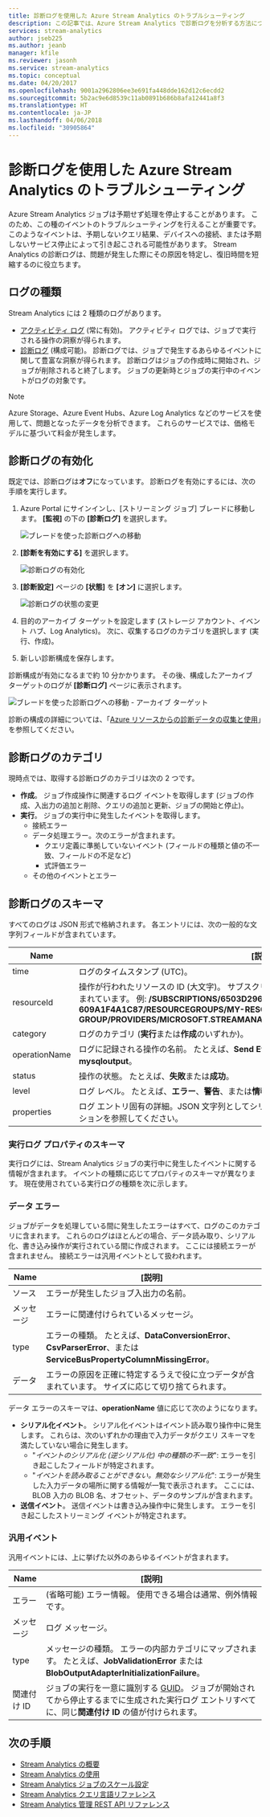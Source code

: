 ```yaml
---
title: 診断ログを使用した Azure Stream Analytics のトラブルシューティング
description: この記事では、Azure Stream Analytics で診断ログを分析する方法について説明します。
services: stream-analytics
author: jseb225
ms.author: jeanb
manager: kfile
ms.reviewer: jasonh
ms.service: stream-analytics
ms.topic: conceptual
ms.date: 04/20/2017
ms.openlocfilehash: 9001a2962806ee3e691fa448dde162d12c6ecdd2
ms.sourcegitcommit: 5b2ac9e6d8539c11ab0891b686b8afa12441a8f3
ms.translationtype: HT
ms.contentlocale: ja-JP
ms.lasthandoff: 04/06/2018
ms.locfileid: "30905864"
---
```

# <a name="troubleshoot-azure-stream-analytics-by-using-diagnostics-logs"></a>診断ログを使用した Azure Stream Analytics のトラブルシューティング

Azure Stream Analytics ジョブは予期せず処理を停止することがあります。 このため、この種のイベントのトラブルシューティングを行えることが重要です。 このようなイベントは、予期しないクエリ結果、デバイスへの接続、または予期しないサービス停止によって引き起こされる可能性があります。 Stream Analytics の診断ログは、問題が発生した際にその原因を特定し、復旧時間を短縮するのに役立ちます。

## <a name="log-types"></a>ログの種類

Stream Analytics には 2 種類のログがあります。 
* [アクティビティ ログ](https://docs.microsoft.com/azure/monitoring-and-diagnostics/monitoring-overview-activity-logs) (常に有効)。 アクティビティ ログでは、ジョブで実行される操作の洞察が得られます。
* [診断ログ](https://docs.microsoft.com/azure/monitoring-and-diagnostics/monitoring-overview-of-diagnostic-logs) (構成可能)。 診断ログでは、ジョブで発生するあらゆるイベントに関して豊富な洞察が得られます。 診断ログはジョブの作成時に開始され、ジョブが削除されると終了します。 ジョブの更新時とジョブの実行中のイベントがログの対象です。

> [!NOTE]
> Azure Storage、Azure Event Hubs、Azure Log Analytics などのサービスを使用して、問題となったデータを分析できます。 これらのサービスでは、価格モデルに基づいて料金が発生します。
>

## <a name="turn-on-diagnostics-logs"></a>診断ログの有効化

既定では、診断ログは**オフ**になっています。 診断ログを有効にするには、次の手順を実行します。

1.  Azure Portal にサインインし、[ストリーミング ジョブ] ブレードに移動します。 **[監視]** の下の **[診断ログ]** を選択します。

    ![ブレードを使った診断ログへの移動](./media/stream-analytics-job-diagnostic-logs/image1.png)  

2.  **[診断を有効にする]** を選択します。

    ![診断ログの有効化](./media/stream-analytics-job-diagnostic-logs/image2.png)

3.  **[診断設定]** ページの **[状態]** を **[オン]** に選択します。

    ![診断ログの状態の変更](./media/stream-analytics-job-diagnostic-logs/image3.png)

4.  目的のアーカイブ ターゲットを設定します (ストレージ アカウント、イベント ハブ、Log Analytics)。 次に、収集するログのカテゴリを選択します (実行、作成)。 

5.  新しい診断構成を保存します。

診断構成が有効になるまで約 10 分かかります。 その後、構成したアーカイブ ターゲットのログが **[診断ログ]** ページに表示されます。

![ブレードを使った診断ログへの移動 - アーカイブ ターゲット](./media/stream-analytics-job-diagnostic-logs/image4.png)

診断の構成の詳細については、「[Azure リソースからの診断データの収集と使用](https://docs.microsoft.com/azure/monitoring-and-diagnostics/monitoring-overview-of-diagnostic-logs)」を参照してください。

## <a name="diagnostics-log-categories"></a>診断ログのカテゴリ

現時点では、取得する診断ログのカテゴリは次の 2 つです。

* **作成**。 ジョブ作成操作に関連するログ イベントを取得します (ジョブの作成、入出力の追加と削除、クエリの追加と更新、ジョブの開始と停止)。
* **実行**。 ジョブの実行中に発生したイベントを取得します。
    * 接続エラー
    * データ処理エラー。次のエラーが含まれます。
        * クエリ定義に準拠していないイベント (フィールドの種類と値の不一致、フィールドの不足など)
        * 式評価エラー
    * その他のイベントとエラー

## <a name="diagnostics-logs-schema"></a>診断ログのスキーマ

すべてのログは JSON 形式で格納されます。 各エントリには、次の一般的な文字列フィールドが含まれています。

Name | [説明]
------- | -------
time | ログのタイムスタンプ (UTC)。
resourceId | 操作が行われたリソースの ID (大文字)。 サブスクリプション ID、リソース グループ、ジョブ名が含まれています。 例: **/SUBSCRIPTIONS/6503D296-DAC1-4449-9B03-609A1F4A1C87/RESOURCEGROUPS/MY-RESOURCE-GROUP/PROVIDERS/MICROSOFT.STREAMANALYTICS/STREAMINGJOBS/MYSTREAMINGJOB**
category | ログのカテゴリ (**実行**または**作成**のいずれか)。
operationName | ログに記録される操作の名前。 たとえば、**Send Events: SQL Output write failure to mysqloutput**。
status | 操作の状態。 たとえば、**失敗**または**成功**。
level | ログ レベル。 たとえば、**エラー**、**警告**、または**情報**。
properties | ログ エントリ固有の詳細。JSON 文字列としてシリアル化されています。 詳細については、次のセクションを参照してください。

### <a name="execution-log-properties-schema"></a>実行ログ プロパティのスキーマ

実行ログには、Stream Analytics ジョブの実行中に発生したイベントに関する情報が含まれます。 イベントの種類に応じてプロパティのスキーマが異なります。 現在使用されている実行ログの種類を次に示します。

### <a name="data-errors"></a>データ エラー

ジョブがデータを処理している間に発生したエラーはすべて、ログのこのカテゴリに含まれます。 これらのログはほとんどの場合、データ読み取り、シリアル化、書き込み操作が実行されている間に作成されます。 ここには接続エラーが含まれません。 接続エラーは汎用イベントとして扱われます。

Name | [説明]
------- | -------
ソース | エラーが発生したジョブ入出力の名前。
メッセージ | エラーに関連付けられているメッセージ。
type | エラーの種類。 たとえば、**DataConversionError**、**CsvParserError**、または **ServiceBusPropertyColumnMissingError**。
データ | エラーの原因を正確に特定するうえで役に立つデータが含まれています。 サイズに応じて切り捨てられます。

データ エラーのスキーマは、**operationName** 値に応じて次のようになります。
* **シリアル化イベント**。 シリアル化イベントはイベント読み取り操作中に発生します。 これらは、次のいずれかの理由で入力データがクエリ スキーマを満たしていない場合に発生します。
    * "*イベントのシリアル化 (逆シリアル化) 中の種類の不一致*": エラーを引き起こしたフィールドが特定されます。
    * "*イベントを読み取ることができない。無効なシリアル化*": エラーが発生した入力データの場所に関する情報が一覧で表示されます。 ここには、BLOB 入力の BLOB 名、オフセット、データのサンプルが含まれます。
* **送信イベント**。 送信イベントは書き込み操作中に発生します。 エラーを引き起こしたストリーミング イベントが特定されます。

### <a name="generic-events"></a>汎用イベント

汎用イベントには、上に挙げた以外のあらゆるイベントが含まれます。

Name | [説明]
-------- | --------
エラー | (省略可能) エラー情報。 使用できる場合は通常、例外情報です。
メッセージ| ログ メッセージ。
type | メッセージの種類。 エラーの内部カテゴリにマップされます。 たとえば、**JobValidationError** または **BlobOutputAdapterInitializationFailure**。
関連付け ID | ジョブの実行を一意に識別する [GUID](https://en.wikipedia.org/wiki/Universally_unique_identifier)。 ジョブが開始されてから停止するまでに生成された実行ログ エントリすべてに、同じ**関連付け ID** の値が付けられます。

## <a name="next-steps"></a>次の手順

* [Stream Analytics の概要](stream-analytics-introduction.md)
* [Stream Analytics の使用](stream-analytics-real-time-fraud-detection.md)
* [Stream Analytics ジョブのスケール設定](stream-analytics-scale-jobs.md)
* [Stream Analytics クエリ言語リファレンス](https://msdn.microsoft.com/library/azure/dn834998.aspx)
* [Stream Analytics 管理 REST API リファレンス](https://msdn.microsoft.com/library/azure/dn835031.aspx)
